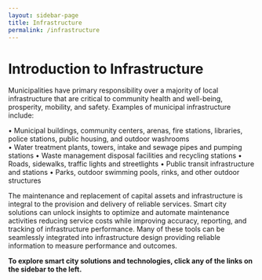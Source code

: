 ```yaml
---
layout: sidebar-page
title: Infrastructure
permalink: /infrastructure
---
```


# Introduction to Infrastructure

Municipalities have primary responsibility over a majority of local infrastructure that are critical to community health and well-being, prosperity, mobility, and safety. Examples of municipal infrastructure include:

• Municipal buildings, community centers, arenas, fire stations, libraries, police stations, public housing, and outdoor washrooms  
• Water treatment plants, towers, intake and sewage pipes and pumping stations • Waste management disposal facilities and recycling stations • Roads, sidewalks, traffic lights and streetlights • Public transit infrastructure and stations • Parks, outdoor swimming pools, rinks, and other outdoor structures

The maintenance and replacement of capital assets and infrastructure is integral to the provision and delivery of reliable services. Smart city solutions can unlock insights to optimize and automate maintenance activities reducing service costs while improving accuracy, reporting, and tracking of infrastructure performance. Many of these tools can be seamlessly integrated into infrastructure design providing reliable information to measure performance and outcomes.

**To explore smart city solutions and technologies, click any of the links on the sidebar to the left.**

